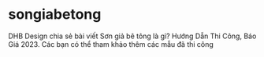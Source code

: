 # songiabetong
DHB Design chia sẻ bài viết Sơn giả bê tông là gì? Hướng Dẫn Thi Công, Báo Giá 2023. Các bạn có thể tham khảo thêm các mẫu đã thi công
